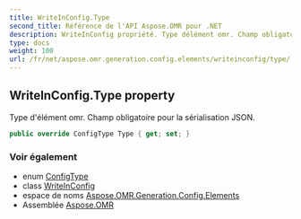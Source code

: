 ```yaml
---
title: WriteInConfig.Type
second_title: Référence de l'API Aspose.OMR pour .NET
description: WriteInConfig propriété. Type délément omr. Champ obligatoire pour la sérialisation JSON.
type: docs
weight: 100
url: /fr/net/aspose.omr.generation.config.elements/writeinconfig/type/
---
```

## WriteInConfig.Type property

Type d'élément omr. Champ obligatoire pour la sérialisation JSON.

```csharp
public override ConfigType Type { get; set; }
```

### Voir également

* enum [ConfigType](../../../aspose.omr.generation.config.enums/configtype/)
* class [WriteInConfig](../)
* espace de noms [Aspose.OMR.Generation.Config.Elements](../../writeinconfig/)
* Assemblée [Aspose.OMR](../../../)


